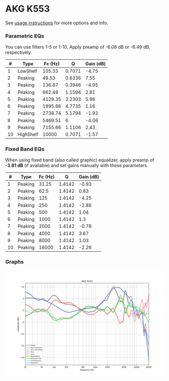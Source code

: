 # AKG K553
See [usage instructions](https://github.com/jaakkopasanen/AutoEq#usage) for more options and info.

### Parametric EQs
You can use filters 1-5 or 1-10. Apply preamp of -6.08 dB or -6.49 dB, respectively.

|   # | Type      |   Fc (Hz) |      Q |   Gain (dB) |
|-----|-----------|-----------|--------|-------------|
|   1 | LowShelf  |    105.33 | 0.7071 |       -4.75 |
|   2 | Peaking   |     49.53 | 0.6336 |        7.55 |
|   3 | Peaking   |    136.87 | 0.3946 |       -4.95 |
|   4 | Peaking   |    662.48 | 1.1594 |        2.81 |
|   5 | Peaking   |   4129.35 | 3.2303 |        5.96 |
|   6 | Peaking   |   1995.88 | 4.7735 |        1.16 |
|   7 | Peaking   |   2738.74 | 5.1794 |       -1.92 |
|   8 | Peaking   |   5469.51 | 6      |       -4.06 |
|   9 | Peaking   |   7155.66 | 1.1106 |        2.43 |
|  10 | HighShelf |  10000    | 0.7071 |       -1.57 |

### Fixed Band EQs
When using fixed band (also called graphic) equalizer, apply preamp of **-3.81 dB** (if available) and set gains manually with these parameters.

|   # | Type    |   Fc (Hz) |      Q |   Gain (dB) |
|-----|---------|-----------|--------|-------------|
|   1 | Peaking |     31.25 | 1.4142 |       -0.93 |
|   2 | Peaking |     62.5  | 1.4142 |        0.83 |
|   3 | Peaking |    125    | 1.4142 |       -4.25 |
|   4 | Peaking |    250    | 1.4142 |       -2.86 |
|   5 | Peaking |    500    | 1.4142 |        1.04 |
|   6 | Peaking |   1000    | 1.4142 |        1.3  |
|   7 | Peaking |   2000    | 1.4142 |       -0.78 |
|   8 | Peaking |   4000    | 1.4142 |        3.67 |
|   9 | Peaking |   8000    | 1.4142 |        1.03 |
|  10 | Peaking |  16000    | 1.4142 |       -2.26 |

### Graphs
![](./AKG%20K553.png)
